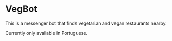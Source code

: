 # VegBot

This is a messenger bot that finds vegetarian and vegan restaurants nearby. 

Currently only available in Portuguese.

